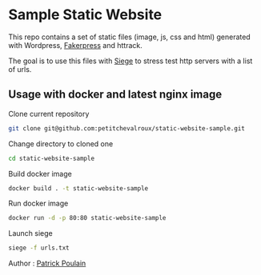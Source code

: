 # Sample Static Website

This repo contains a set of static files (image, js, css and html) generated with Wordpress, [Fakerpress](https://github.com/bordoni/fakerpress) and httrack.

The goal is to use this files with [Siege](https://github.com/JoeDog/siege) to stress test http servers with a list of urls.

## Usage with docker and latest nginx image

Clone current repository
```bash
git clone git@github.com:petitchevalroux/static-website-sample.git
```
Change directory to cloned one
```bash
cd static-website-sample
```
Build docker image
```bash
docker build . -t static-website-sample
```
Run docker image
```bash
docker run -d -p 80:80 static-website-sample
```
Launch siege
```bash
siege -f urls.txt
```

Author : [Patrick Poulain](http://petitchevalroux.net)
